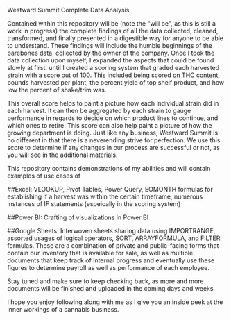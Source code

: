 Westward Summit Complete Data Analysis

Contained within this repository will be (note the "will be", as this is still a work in progress) the complete findings of all the data collected, cleaned, transformed, and finally presented in a digestible way for anyone to be able to understand. These findings will include the humble beginnings of the barebones data, collected by the owner of the company. Once I took the data collection upon myself, I expanded the aspects that could be found slowly at first, until I created a scoring system that graded each harvested strain with a score out of 100. This included being scored on THC content, pounds harvested per plant, the percent yield of top shelf product, and how low the percent of shake/trim was. 

This overall score helps to paint a picture how each individual strain did in each harvest. It can then be aggregated by each strain to gauge performance in regards to decide on which product lines to continue, and which ones to retire. This score can also help paint a picture of how the growing department is doing. Just like any business, Westward Summit is no different in that there is a neverending strive for perfection. We use this score to determine if any changes in our process are successful or not, as you will see in the additional materials. 

This repository contains demonstrations of my abilities and will contain examples of use cases of 

##Excel:
  VLOOKUP, Pivot Tables, Power Query, EOMONTH formulas for establishing if a harvest was within the certain timeframe, numerous instances of IF statements (espeically in the scoring system) 

##Power BI:
  Crafting of visualizations in Power BI

##Google Sheets:
  Interwoven sheets sharing data using IMPORTRANGE, assorted usages of logical operators, SORT, ARRAYFORMULA, and FILTER formulas. These are a combination of private and public-facing forms that contain our inventory that is available for sale, as well as multiple documents that keep track of internal progress and eventually use these figures to determine payroll as well as performance of each employee.

Stay tuned and make sure to keep checking back, as more and more documents will be finished and uploaded in the coming days and weeks. 

I hope you enjoy following along with me as I give you an inside peek at the inner workings of a cannabis business. 
